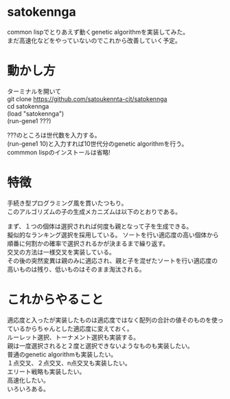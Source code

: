 # satokennga
common lispでとりあえず動くgenetic algorithmを実装してみた。  
まだ高速化などをやっていないのでこれから改善していく予定。    

# 動かし方  
ターミナルを開いて  
git clone https://github.com/satoukennta-cit/satokennga  
cd satokennga  
(load "satokennga")  
(run-gene1 ???)  

???のところは世代数を入力する。  
(run-gene1 10)と入力すれば10世代分のgenetic algorithmを行う。  
commmon lispのインストールは省略!  

# 特徴
手続き型プログラミング風を貫いたつもり。  
このアルゴリズムの子の生成メカニズムは以下のとおりである。  

まず、１つの個体は選択されれば何度も親となって子を生成できる。  
擬似的なランキング選択を採用している。  ソートを行い適応度の高い個体から順番に何割かの確率で選択されるかが決まるまで繰り返す。  
交叉の方法は一様交叉を実装している。  
その後の突然変異は親のみに適応され、親と子を混ぜたソートを行い適応度の高いものは残り、低いものはそのまま淘汰される。  
  
# これからやること
適応度と入ったが実装したものは適応度ではなく配列の合計の値そのものを使っているからちゃんとした適応度に変えておく。  
ルーレット選択、トーナメント選択も実装する。  
親は一度選択されると２度と選択できないようなものも実装したい。  
普通のgenetic algorithmも実装したい。  
１点交叉、２点交叉、n点交叉も実装したい。  
エリート戦略も実装したい。  
高速化したい。  
いろいろある。  


